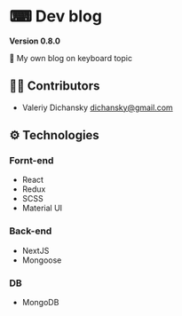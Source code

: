 # ⌨ Dev blog

**Version 0.8.0**

📃 My own blog on keyboard topic

## 👨‍💻 Contributors

- Valeriy Dichansky <dichansky@gmail.com>

## ⚙ Technologies
### Fornt-end
  - React
  - Redux
  - SCSS
  - Material UI
### Back-end
  - NextJS
  - Mongoose
### DB
  - MongoDB
